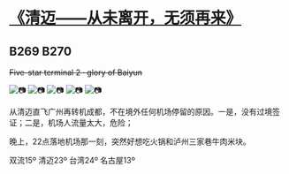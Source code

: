 # [《清迈——从未离开，无须再来》](https://github.com/raffello/raffello.github.io)

## B269 B270

~~Five-star terminal 2 · glory of Baiyun~~

![📷](https://user-images.githubusercontent.com/63034623/78632891-c0b87200-78d2-11ea-8230-753f131d2f41.jpg)
![📷](https://user-images.githubusercontent.com/63034623/78632894-c1e99f00-78d2-11ea-9684-97daa0e4b361.jpg)
![📷](https://user-images.githubusercontent.com/63034623/78632896-c2823580-78d2-11ea-9b10-0fecbcd04ca0.jpg)
![📷](https://user-images.githubusercontent.com/63034623/78632898-c31acc00-78d2-11ea-8a2e-8abae647d383.jpg)
![📷](https://user-images.githubusercontent.com/63034623/78632886-bd24eb00-78d2-11ea-8497-612af7d98115.jpg)

从清迈直飞广州再转机成都，不在境外任何机场停留的原因。一是，没有过境签证；二是，机场人流量太大，危险；

晚上，22点落地机场那一刻，突然好想吃火锅和泸州三家巷牛肉米块。

双流15º 清迈23º 台湾24º 名古屋13º
